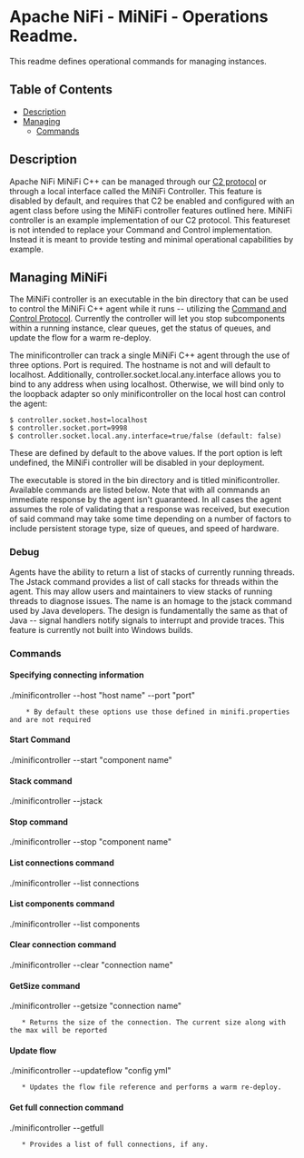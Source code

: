<!--
  Licensed to the Apache Software Foundation (ASF) under one or more
  contributor license agreements.  See the NOTICE file distributed with
  this work for additional information regarding copyright ownership.
  The ASF licenses this file to You under the Apache License, Version 2.0
  (the "License"); you may not use this file except in compliance with
  the License.  You may obtain a copy of the License at
      http://www.apache.org/licenses/LICENSE-2.0
  Unless required by applicable law or agreed to in writing, software
  distributed under the License is distributed on an "AS IS" BASIS,
  WITHOUT WARRANTIES OR CONDITIONS OF ANY KIND, either express or implied.
  See the License for the specific language governing permissions and
  limitations under the License.
-->

# Apache NiFi - MiNiFi - Operations Readme.


This readme defines operational commands for managing instances.

## Table of Contents

- [Description](#description)
- [Managing](#managing-minifi)
  - [Commands](#commands)

## Description

Apache NiFi MiNiFi C++ can be managed through our [C2 protocol](https://cwiki.apache.org/confluence/display/MINIFI/C2+Design) 
or through a local interface called the MiNiFi Controller. This feature is disabled by default, and requires that C2 be enabled
and configured with an agent class before using the MiNiFi controller features outlined here. MiNiFi controller is an example
implementation of our C2 protocol. This featureset is not intended to replace your Command and Control implementation. Instead
it is meant to provide testing and minimal operational capabilities by example.  

## Managing MiNiFi

The MiNiFi controller is an executable in the bin directory that can be used to control the MiNiFi C++ agent while it runs -- utilizing the [Command and Control Protocol](https://cwiki.apache.org/confluence/display/MINIFI/C2+Design). Currently the controller will let you stop subcomponents within a running instance, clear queues, get the status of queues, and update the flow for a warm re-deploy. 

The minificontroller can track a single MiNiFi C++ agent through the use of three options. Port is required.
The hostname is not and will default to localhost. Additionally, controller.socket.local.any.interface allows
you to bind to any address when using localhost. Otherwise, we will bind only to the loopback adapter so only
minificontroller on the local host can control the agent:

	$ controller.socket.host=localhost
	$ controller.socket.port=9998
	$ controller.socket.local.any.interface=true/false (default: false)

These are defined by default to the above values. If the port option is left undefined, the MiNiFi controller
will be disabled in your deployment.

 The executable is stored in the bin directory and is titled minificontroller. Available commands are listed below.
 Note that with all commands an immediate response by the agent isn't guaranteed. In all cases the agent assumes the role of validating that a response was received, but execution of said command may take some time depending on a number of factors to include persistent storage type, size of queues, and speed of hardware. 
 
### Debug
  
  Agents have the ability to return a list of stacks of currently running threads. The Jstack command provides a list of call stacks
  for threads within the agent. This may allow users and maintainers to view stacks of running threads to diagnose issues. The name
  is an homage to the jstack command used by Java developers. The design is fundamentally the same as that of Java -- signal handlers
  notify signals to interrupt and provide traces. This feature is currently not built into Windows builds.
 
### Commands
 #### Specifying connecting information
 
   ./minificontroller --host "host name" --port "port"

        * By default these options use those defined in minifi.properties and are not required

 #### Start Command
 
   ./minificontroller --start "component name"
 
 #### Stack command
   ./minificontroller --jstack
    
 #### Stop command 
   ./minificontroller --stop "component name"
   	  
 #### List connections command
   ./minificontroller --list connections
      
 #### List components command
   ./minificontroller --list components
 
 #### Clear connection command
   ./minificontroller --clear "connection name"
      
 #### GetSize command
   ./minificontroller --getsize "connection name"

       * Returns the size of the connection. The current size along with the max will be reported
 
 #### Update flow
   ./minificontroller --updateflow "config yml"
    
       * Updates the flow file reference and performs a warm re-deploy.
 
 #### Get full connection command     
   ./minificontroller --getfull 
   
       * Provides a list of full connections, if any.

